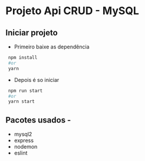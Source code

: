 # Projeto Api CRUD - MySQL

## Iniciar projeto
 - Primeiro baixe as dependência
 
 ```bash
  npm install
  #or
  yarn
 ```

 - Depois é so iniciar

 ```bash
  npm run start
  #or
  yarn start
 ```

## Pacotes usados - 
 - mysql2
 - express
 - nodemon
 - eslint